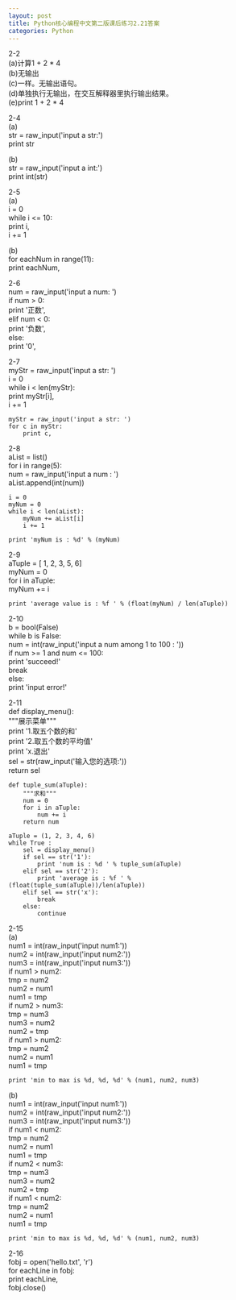 ```yaml
---
layout: post
title: Python核心编程中文第二版课后练习2.21答案
categories: Python
---
```


2-2  
(a)计算1 + 2 * 4  
(b)无输出  
(c)一样。无输出语句。  
(d)单独执行无输出，在交互解释器里执行输出结果。  
(e)print 1 + 2 * 4  
  
2-4  
(a)  
    str = raw_input('input a str:')  
    print str  

(b)  
    str = raw_input('input a int:')  
    print int(str)  

2-5  
(a)  
    i = 0  
    while i <= 10:  
        print i,  
        i += 1  

(b)  
    for eachNum in range(11):  
        print eachNum,  

2-6  
    num = raw_input('input a num: ')  
    if num > 0:  
        print '正数',  
    elif num < 0:  
        print '负数',  
    else:  
        print '0',  

2-7  
    myStr = raw_input('input a str: ')  
    i = 0  
    while i < len(myStr):  
        print myStr[i],  
        i += 1  
      
    myStr = raw_input('input a str: ')  
    for c in myStr:  
        print c,  

2-8  
    aList = list()  
    for i in range(5):  
        num = raw_input('input a num : ')  
        aList.append(int(num))  
      
    i = 0  
    myNum = 0  
    while i < len(aList):  
        myNum += aList[i]  
        i += 1  
      
    print 'myNum is : %d' % (myNum)  

2-9  
    aTuple = [ 1, 2, 3, 5, 6]  
    myNum = 0  
    for i in aTuple:  
        myNum += i  
      
    print 'average value is : %f ' % (float(myNum) / len(aTuple))  

2-10  
    b = bool(False)  
    while b is False:  
        num = int(raw_input('input a num among 1 to 100 : '))  
        if num >= 1 and num <= 100:  
            print 'succeed!'  
            break  
        else:  
            print 'input error!'  

2-11  
    def display_menu():  
        """展示菜单"""  
        print '1.取五个数的和'  
        print '2.取五个数的平均值'  
        print 'x.退出'  
        sel = str(raw_input('输入您的选项:'))  
        return sel  
      
    def tuple_sum(aTuple):  
        """求和"""  
        num = 0  
        for i in aTuple:  
            num += i  
        return num  
      
    aTuple = (1, 2, 3, 4, 6)  
    while True :  
        sel = display_menu()  
        if sel == str('1'):  
            print 'num is : %d ' % tuple_sum(aTuple)  
        elif sel == str('2'):  
            print 'average is : %f ' % (float(tuple_sum(aTuple))/len(aTuple))  
        elif sel == str('x'):  
            break  
        else:  
            continue  

2-15  
(a)  
    num1 = int(raw_input('input num1:'))  
    num2 = int(raw_input('input num2:'))  
    num3 = int(raw_input('input num3:'))  
    if num1 > num2:  
        tmp = num2  
        num2 = num1  
        num1 = tmp  
    if num2 > num3:  
        tmp = num3  
        num3 = num2  
        num2 = tmp  
    if num1 > num2:  
        tmp = num2  
        num2 = num1  
        num1 = tmp  
      
    print 'min to max is %d, %d, %d' % (num1, num2, num3)  

(b)  
    num1 = int(raw_input('input num1:'))  
    num2 = int(raw_input('input num2:'))  
    num3 = int(raw_input('input num3:'))  
    if num1 < num2:  
        tmp = num2  
        num2 = num1  
        num1 = tmp  
    if num2 < num3:  
        tmp = num3  
        num3 = num2  
        num2 = tmp  
    if num1 < num2:  
        tmp = num2  
        num2 = num1  
        num1 = tmp  
      
    print 'min to max is %d, %d, %d' % (num1, num2, num3)  

2-16  
    fobj = open('hello.txt', 'r')  
    for eachLine in fobj:  
        print eachLine,  
    fobj.close()  
